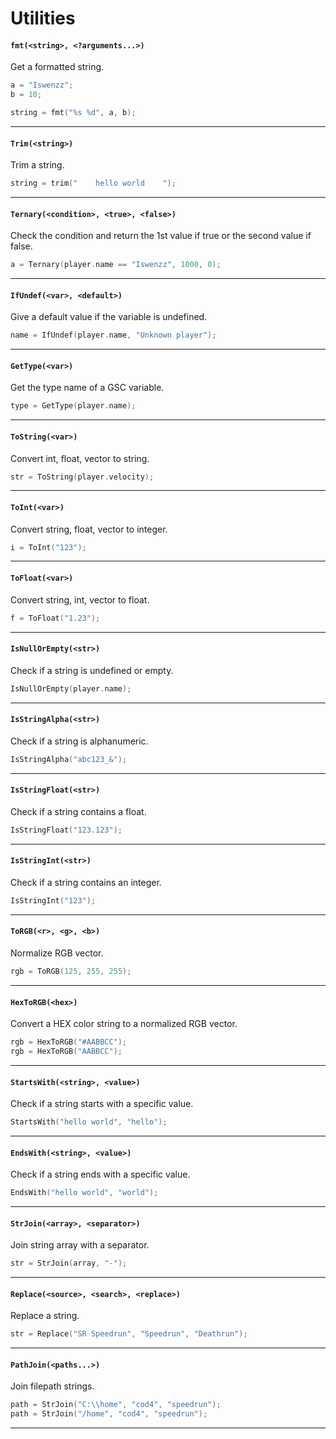 # Utilities

#### `fmt(<string>, <?arguments...>)`

Get a formatted string.

```c
a = "Iswenzz";
b = 10;

string = fmt("%s %d", a, b);
```

<hr>

#### `Trim(<string>)`

Trim a string.

```c
string = trim("    hello world    ");
```

<hr>

#### `Ternary(<condition>, <true>, <false>)`

Check the condition and return the 1st value if true or the second value if false.

```c
a = Ternary(player.name == "Iswenzz", 1000, 0);
```

<hr>

#### `IfUndef(<var>, <default>)`

Give a default value if the variable is undefined.

```c
name = IfUndef(player.name, "Unknown player");
```

<hr>

#### `GetType(<var>)`

Get the type name of a GSC variable.

```c
type = GetType(player.name);
```

<hr>

#### `ToString(<var>)`

Convert int, float, vector to string.

```c
str = ToString(player.velocity);
```

<hr>

#### `ToInt(<var>)`

Convert string, float, vector to integer.

```c
i = ToInt("123");
```

<hr>

#### `ToFloat(<var>)`

Convert string, int, vector to float.

```c
f = ToFloat("1.23");
```

<hr>

#### `IsNullOrEmpty(<str>)`

Check if a string is undefined or empty.

```c
IsNullOrEmpty(player.name);
```

<hr>

#### `IsStringAlpha(<str>)`

Check if a string is alphanumeric.

```c
IsStringAlpha("abc123_&");
```

<hr>

#### `IsStringFloat(<str>)`

Check if a string contains a float.

```c
IsStringFloat("123.123");
```

<hr>

#### `IsStringInt(<str>)`

Check if a string contains an integer.

```c
IsStringInt("123");
```

<hr>

#### `ToRGB(<r>, <g>, <b>)`

Normalize RGB vector.

```c
rgb = ToRGB(125, 255, 255);
```

<hr>

#### `HexToRGB(<hex>)`

Convert a HEX color string to a normalized RGB vector.

```c
rgb = HexToRGB("#AABBCC");
rgb = HexToRGB("AABBCC");
```

<hr>

#### `StartsWith(<string>, <value>)`

Check if a string starts with a specific value.

```c
StartsWith("hello world", "hello");
```

<hr>

#### `EndsWith(<string>, <value>)`

Check if a string ends with a specific value.

```c
EndsWith("hello world", "world");
```

<hr>

#### `StrJoin(<array>, <separator>)`

Join string array with a separator.

```c
str = StrJoin(array, "-");
```

<hr>

#### `Replace(<source>, <search>, <replace>)`

Replace a string.

```c
str = Replace("SR Speedrun", "Speedrun", "Deathrun");
```

<hr>

#### `PathJoin(<paths...>)`

Join filepath strings.

```c
path = StrJoin("C:\\home", "cod4", "speedrun");
path = StrJoin("/home", "cod4", "speedrun");
```

<hr>
